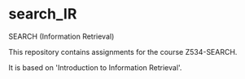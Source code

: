 # search_IR
SEARCH (Information Retrieval)

This repository contains assignments for the course Z534-SEARCH.

It is based on 'Introduction to Information Retrieval'.
